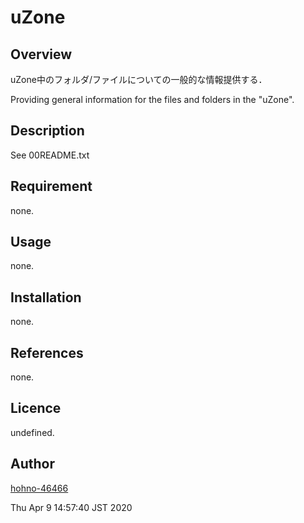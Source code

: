 
uZone
====

## Overview

uZone中のフォルダ/ファイルについての一般的な情報提供する．

Providing general information for the files and folders in the "uZone".

## Description

See 00README.txt

## Requirement

none.

## Usage

none.

## Installation

none.

## References

none.

## Licence

undefined.

## Author

[hohno-46466](https://github.com/hohno-46466)

Thu Apr  9 14:57:40 JST 2020
